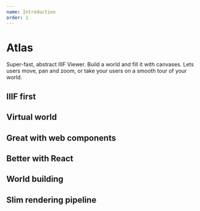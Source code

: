 ```yaml
---
name: Introduction
order: 1
---
```

# Atlas
Super-fast, abstract IIIF Viewer. Build a world and fill it with canvases. Lets users move, pan and 
zoom, or take your users on a smooth tour of your world.

## IIIF first

## Virtual world

## Great with web components

## Better with React

## World building

## Slim rendering pipeline

